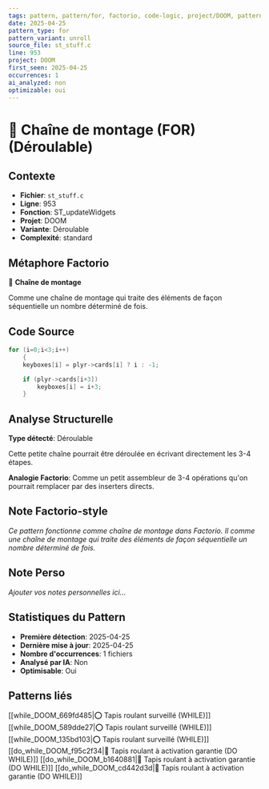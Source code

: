 ```yaml
---
tags: pattern, pattern/for, factorio, code-logic, project/DOOM, pattern/variant/unroll
date: 2025-04-25
pattern_type: for
pattern_variant: unroll
source_file: st_stuff.c
line: 953
project: DOOM
first_seen: 2025-04-25
occurrences: 1
ai_analyzed: non
optimizable: oui
---
```


# 🔄 Chaîne de montage (FOR) (Déroulable)

## Contexte
- **Fichier**: `st_stuff.c`
- **Ligne**: 953
- **Fonction**: ST_updateWidgets
- **Projet**: DOOM
- **Variante**: Déroulable
- **Complexité**: standard

## Métaphore Factorio
🔄 **Chaîne de montage**

Comme une chaîne de montage qui traite des éléments de façon séquentielle un nombre déterminé de fois.

## Code Source
```c
for (i=0;i<3;i++)
    {
	keyboxes[i] = plyr->cards[i] ? i : -1;

	if (plyr->cards[i+3])
	    keyboxes[i] = i+3;
    }
```

## Analyse Structurelle
**Type détecté**: Déroulable

Cette petite chaîne pourrait être déroulée en écrivant directement les 3-4 étapes.

**Analogie Factorio**:
Comme un petit assembleur de 3-4 opérations qu'on pourrait remplacer par des inserters directs.

## Note Factorio-style
*Ce pattern fonctionne comme chaîne de montage dans Factorio. Il comme une chaîne de montage qui traite des éléments de façon séquentielle un nombre déterminé de fois.*

## Note Perso
*Ajouter vos notes personnelles ici...*

## Statistiques du Pattern
- **Première détection**: 2025-04-25
- **Dernière mise à jour**: 2025-04-25
- **Nombre d'occurrences**: 1 fichiers
- **Analysé par IA**: Non
- **Optimisable**: Oui

## Patterns liés
[[while_DOOM_669fd485|⭕ Tapis roulant surveillé (WHILE)]]
[[while_DOOM_589dde27|⭕ Tapis roulant surveillé (WHILE)]]
[[while_DOOM_135bd103|⭕ Tapis roulant surveillé (WHILE)]]
[[do_while_DOOM_f95c2f34|🔄 Tapis roulant à activation garantie (DO WHILE)]]
[[do_while_DOOM_b1640881|🔄 Tapis roulant à activation garantie (DO WHILE)]]
[[do_while_DOOM_cd442d3d|🔄 Tapis roulant à activation garantie (DO WHILE)]]
